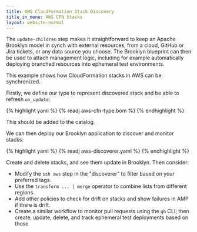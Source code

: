 ```yaml
---
title: AWS CloudFormation Stack Discovery
title_in_menu: AWS CFN Stacks
layout: website-normal
---
```


The `update-children` step makes it straightforward to keep an Apache Brooklyn model
in synch with external resources, from a cloud, GitHub or Jira tickets, or any data source you choose.
The Brooklyn blueprint can then be used to attach management logic, including for example
automatically deploying branched resources into ephemeral test environments.

This example shows how CloudFormation stacks in AWS can be synchronized.

Firstly, we define our type to represent discovered stack and be able to refresh `on_update`:

{% highlight yaml %}
{% readj aws-cfn-type.bom %}
{% endhighlight %}

This should be added to the catalog.

We can then deploy our Brooklyn application to discover and monitor stacks: 

{% highlight yaml %}
{% readj aws-discoverer.yaml %}
{% endhighlight %}

Create and delete stacks, and see them update in Brooklyn.
Then consider:

* Modify the `ssh aws` step in the "discoverer" to filter based on your preferred tags.
* Use the `transform ... | merge` operator to combine lists from different regions.
* Add other policies to check for drift on stacks and show failures in AMP if there is drift.
* Create a similar workflow to monitor pull requests using the `gh` CLI;
  then create, update, delete, and track ephemeral test deployments based on those
